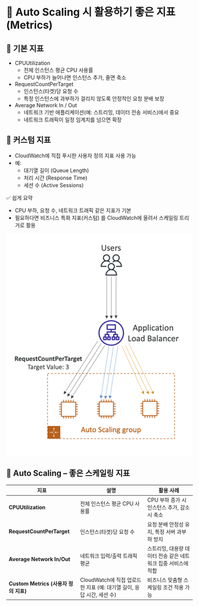 # 🚀 Auto Scaling 시 활용하기 좋은 지표(Metrics)

## 🔹 기본 지표

- CPUUtilization
  - 전체 인스턴스 평균 CPU 사용률
  - CPU 부하가 늘어나면 인스턴스 추가, 줄면 축소
- RequestCountPerTarget
  - 인스턴스(타겟)당 요청 수
  - 특정 인스턴스에 과부하가 걸리지 않도록 안정적인 요청 분배 보장
- Average Network In / Out
  - 네트워크 기반 애플리케이션(예: 스트리밍, 데이터 전송 서비스)에서 중요
  - 네트워크 트래픽이 일정 임계치를 넘으면 확장

## 🔹 커스텀 지표

- CloudWatch에 직접 푸시한 사용자 정의 지표 사용 가능
- 예:
  - 대기열 길이 (Queue Length)
  - 처리 시간 (Response Time)
  - 세션 수 (Active Sessions)

✅ 쉽게 요약

- CPU 부하, 요청 수, 네트워크 트래픽 같은 지표가 기본
- 필요하다면 비즈니스 특화 지표(커스텀) 를 CloudWatch에 올려서 스케일링 트리거로 활용

![asg-request-count-per-target](./assets/asg_request_count_per_target.png)

## 📌 Auto Scaling – 좋은 스케일링 지표

| 지표                                  | 설명                                                                  | 활용 사례                                                     |
| ------------------------------------- | --------------------------------------------------------------------- | ------------------------------------------------------------- |
| **CPUUtilization**                    | 전체 인스턴스 평균 CPU 사용률                                         | CPU 부하 증가 시 인스턴스 추가, 감소 시 축소                  |
| **RequestCountPerTarget**             | 인스턴스(타겟)당 요청 수                                              | 요청 분배 안정성 유지, 특정 서버 과부하 방지                  |
| **Average Network In/Out**            | 네트워크 입력/출력 트래픽 평균                                        | 스트리밍, 대용량 데이터 전송 같은 네트워크 집중 서비스에 적합 |
| **Custom Metrics (사용자 정의 지표)** | CloudWatch에 직접 업로드한 지표 (예: 대기열 길이, 응답 시간, 세션 수) | 비즈니스 맞춤형 스케일링 조건 적용 가능                       |
